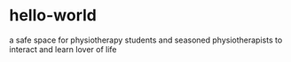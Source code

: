 # hello-world
a safe space for physiotherapy students and seasoned physiotherapists to interact and learn
lover of life
